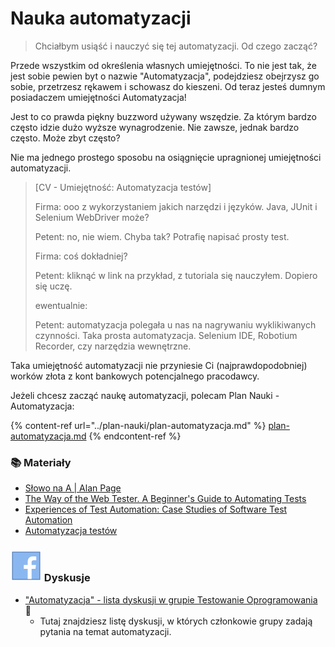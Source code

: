 # Nauka automatyzacji

> Chciałbym usiąść i nauczyć się tej automatyzacji. Od czego zacząć?

Przede wszystkim od określenia własnych umiejętności. To nie jest tak, że jest sobie pewien byt o nazwie "Automatyzacja", podejdziesz obejrzysz go sobie, przetrzesz rękawem i schowasz do kieszeni. Od teraz jesteś dumnym posiadaczem umiejętności Automatyzacja!

Jest to co prawda piękny buzzword używany wszędzie. Za którym bardzo często idzie dużo wyższe wynagrodzenie. Nie zawsze, jednak bardzo często. Może zbyt często?

Nie ma jednego prostego sposobu na osiągnięcie upragnionej umiejętności automatyzacji.

> \[CV - Umiejętność: Automatyzacja testów]
>
> Firma: ooo z wykorzystaniem jakich narzędzi i języków. Java, JUnit i Selenium WebDriver może?
>
> Petent: no, nie wiem. Chyba tak? Potrafię napisać prosty test.
>
> Firma: coś dokładniej?
>
> Petent: kliknąć w link na przykład, z tutoriala się nauczyłem. Dopiero się uczę.
>
> ewentualnie:
>
> Petent: automatyzacja polegała u nas na nagrywaniu wyklikiwanych czynności. Taka prosta automatyzacja. Selenium IDE, Robotium Recorder, czy narzędzia wewnętrzne.

Taka umiejętność automatyzacji nie przyniesie Ci (najprawdopodobniej) worków złota z kont bankowych potencjalnego pracodawcy.

Jeżeli chcesz zacząć naukę automatyzacji, polecam Plan Nauki - Automatyzacja:

{% content-ref url="../plan-nauki/plan-automatyzacja.md" %}
[plan-automatyzacja.md](../plan-nauki/plan-automatyzacja.md)
{% endcontent-ref %}



### 📚 Materiały

* [Słowo na A | Alan Page](https://leanpub.com/TheAWord)&#x20;
* [The Way of the Web Tester. A Beginner's Guide to Automating Tests](https://pragprog.com/book/jrtest/the-way-of-the-web-tester)
* [Experiences of Test Automation: Case Studies of Software Test Automation](https://www.amazon.com/Experiences-Test-Automation-Studies-Software/dp/0321754069)
* [Automatyzacja testów](https://ksiegarnia.pwn.pl/Automatyzacja-testow,804413689,p.html)

### <img src="../.gitbook/assets/icons8-facebook-50 (10) (1) (1) (1) (1).png" alt="" data-size="line"> Dyskusje

* ["Automatyzacja" - lista dyskusji w grupie Testowanie Oprogramowania](https://www.facebook.com/groups/141683635854223/post\_tags/?post\_tag\_id=1766081590081078\&ref=manage\_page) 🏤
  * Tutaj znajdziesz listę dyskusji, w których członkowie grupy zadają pytania na temat automatyzacji.
